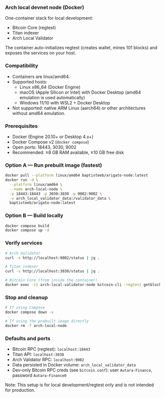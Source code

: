 ### Arch local devnet node (Docker)
One-container stack for local development:
- Bitcoin Core (regtest)
- Titan indexer
- Arch Local Validator

The container auto-initializes regtest (creates wallet, mines 101 blocks) and exposes the services on your host.

### Compatibility
- Containers are linux/amd64.
- Supported hosts:
  - Linux x86_64 (Docker Engine)
  - macOS (Apple Silicon or Intel) with Docker Desktop (amd64 emulation is used automatically)
  - Windows 11/10 with WSL2 + Docker Desktop
- Not supported: native ARM Linux (aarch64) or other architectures without amd64 emulation.

### Prerequisites
- Docker (Engine 20.10+ or Desktop 4.x+)
- Docker Compose v2 (`docker compose`)
- Open ports: 18443, 3030, 9002
- Recommended: ≥8 GB RAM available, ≥10 GB free disk

### Option A — Run prebuilt image (fastest)
```bash
docker pull --platform linux/amd64 baptisteeb/arigato-node:latest
docker run -d \
  --platform linux/amd64 \
  --name arch-local-node \
  -p 18443:18443 -p 3030:3030 -p 9002:9002 \
  -v arch_local_validator_data:/validator_data \
  baptisteeb/arigato-node:latest
```

### Option B — Build locally
```bash
docker compose build
docker compose up -d
```

### Verify services
```bash
# Arch Validator
curl -s http://localhost:9002/status | jq .

# Titan indexer
curl -s http://localhost:3030/status | jq .

# Bitcoin Core (from inside the container)
docker exec -it arch-local-validator-node bitcoin-cli -regtest getblockchaininfo | jq .
```

### Stop and cleanup
```bash
# If using Compose
docker compose down -v

# If using the prebuilt image directly
docker rm -f arch-local-node
```

### Defaults and ports
- Bitcoin RPC (regtest): `localhost:18443`
- Titan API: `localhost:3030`
- Arch Validator RPC: `localhost:9002`
- Data persisted in Docker volume: `arch_local_validator_data`
- Dev-only Bitcoin RPC creds (see `bitcoin.conf`): user `Autara-Finance`, password `Autara-Finance0`

Note: This setup is for local development/regtest only and is not intended for production.